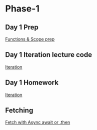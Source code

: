 # Phase-1
## Day 1 Prep
[Functions & Scope prep](https://github.com/jeryelblanco/Day1-prep)

## Day 1 Iteration lecture code
[Iteration](https://github.com/jeryelblanco/iteration-LEC)
## Day 1 Homework
[Iteration](https://github.com/jeryelblanco/Day1_Homework)
## Fetching
[Fetch with Async await or .then](https://github.com/jeryelblanco/basicfetch)
